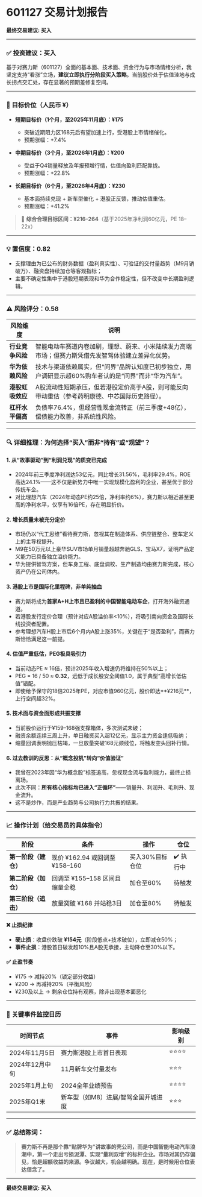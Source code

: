 # 601127 交易计划报告

**最终交易建议: 买入**

---

### ✅ **投资建议：买入**

基于对赛力斯（601127）全面的基本面、技术面、资金行为与市场情绪分析，我坚定支持“看涨”立场，**建议立即执行分阶段买入策略**。当前股价处于估值洼地与成长拐点交汇处，存在显著的预期差修复空间。

---

### 🎯 **目标价位（人民币 ¥）**

- **短期目标价（1个月，至2025年11月底）：¥175**
  - 突破近期阻力区168元后有望加速上行，受港股上市情绪催化。
  - 预期涨幅：+7.4%

- **中期目标价（3个月，至2026年1月底）：¥200**
  - 受益于Q4销量释放及年报预增行情，估值向盈利匹配靠拢。
  - 预期涨幅：+22.8%

- **长期目标价（6个月，至2026年4月底）：¥230**
  - 基本面持续兑现 + 新车型催化 + 港股正反馈，推动估值重估。
  - 预期涨幅：+41.2%

> 🔔 **综合合理目标区间：¥216–264**（基于2025年净利润60亿元，PE 18–22x）

---

### 💡 **置信度：0.82**

- 支撑理由为已公布的财务数据（盈利真实性）、可验证的交付量趋势（M9月销破万）、融资盘持续加仓等客观指标；
- 主要不确定性集中于港股短期表现和华为合作稳定性，但不改变中长期盈利逻辑。

---

### ⚠️ **风险评分：0.58**

| 风险维度         | 说明 |
|------------------|------|
| **行业竞争风险** | 智能电动车赛道内卷加剧，理想、蔚来、小米陆续发力高端市场；但赛力斯凭借先发智驾体验建立差异化优势。 |
| **华为依赖风险** | 技术与渠道依赖属实，但“问界”品牌认知度已初步独立，用户调研显示超60%购车者认的是“问界”而非“华为汽车”。 |
| **港股虹吸效应** | A股流动性短期承压，但若港股定价高于A股，则可能反向带动重估（参考药明康德、中芯国际历史路径）。 |
| **杠杆水平偏高** | 负债率76.4%，但经营性现金流转正（前三季度+48亿），偿债能力改善，非系统性风险。 |

---

### 🔍 **详细推理：为何选择“买入”而非“持有”或“观望”？**

#### 1. **从“故事驱动”到“利润兑现”的质变已完成**
- 2024年前三季度净利润达53亿元，同比增长31.56%，毛利率29.4%，ROE高达24.1%——这不仅是新势力中唯一实现规模化盈利的企业，甚至优于部分传统车企。
- 对比理想汽车（2024年动态PE约25倍，净利率约6%），赛力斯以相近甚至更高的净利水平，仅享有16倍PE，存在明显折价。

#### 2. **增长质量未被充分定价**
- 市场仍以“代工思维”看待赛力斯，忽视其在制造体系、供应链整合、整车定义上的主导权提升。
- M9在50万元以上豪华SUV市场单月销量超越奔驰GLS、宝马X7，证明产品定义能力已具备独立溢价能力。
- 华为提供智驾方案，但车身工程、底盘调校、生产制造均由赛力斯完成，核心资产仍在公司体内。

#### 3. **港股上市是国际化里程碑，非单纯抽血**
- 赛力斯将成为**首家A+H上市且已盈利的中国智能电动车企**，打开海外融资通道。
- 若港股发行定价合理（预计对应A股溢价率<10%），将吸引南向资金及国际长线投资者配置。
- 参考理想汽车H股上市后6个月内A股上涨35%，关键在于“是否盈利”，而赛力斯恰恰满足这一前提。

#### 4. **估值严重低估，PEG极具吸引力**
- 当前动态PE ≈ 16倍，预计2025年收入增速仍将维持在50%以上；
- PEG = 16 / 50 ≈ **0.32**，远低于成长股安全阈值1.0，属于典型“高增长低估值”错配。
- 即使给予保守的18倍2025年PE，对应市值960亿元，股价即达**¥216元**，上行空间超32%。

#### 5. **技术面与资金面形成共振支撑**
- 当前股价运行于¥159–168强支撑箱体，多次测试未破；
- 融资余额连续三周上升，单日融资买入超12亿元，显示主力资金逢低吸纳；
- 缩量回调表明抛压枯竭，一旦放量突破168元颈线位，将触发空头回补行情。

#### 6. **过去教训的反思：从“概念投机”转向“价值验证”**
- 我曾在2023年因“华为概念股”标签追高，忽视现金流与盈利能力，最终止损离场。
- 此次不同：**所有核心指标均已进入“正循环”**——销量升、利润升、毛利升、现金流升。
- 这不是炒作，而是产业趋势与公司执行力共振的结果。

---

### 📈 **操作计划（给交易员的具体指令）**

| 阶段 | 条件 | 操作 | 仓位 |
|------|------|------|-------|
| **第一阶段（建仓）** | 现价 ¥162.94 或回调至 ¥158–160 | 买入30%目标仓位 | ✔️ 执行中 |
| **第二阶段（加仓）** | 回调至 ¥155–158 区间且缩量企稳 | 加仓至60% | 待触发 |
| **第三阶段（追击）** | 放量突破 ¥168 并站稳3日 | 加仓至80% | 待触发 |

#### ❌ **止损纪律**
- **硬止损**：收盘价跌破 **¥154元**（阶段低点+技术破位），立即减仓50%；
- **事件止损**：港股首日破发超10%且A股无承接，主动降仓至30%以下。

#### ✅ **止盈节奏**
- ¥175 → 减持20%（锁定部分收益）
- ¥200 → 再减持20%（平衡风险）
- ¥230及以上 → 剩余仓位持有观察，除非出现基本面恶化

---

### 📅 **关键事件监控日历**

| 时间节点 | 事件 | 影响级别 |
|----------|------|-----------|
| 2024年11月5日 | 赛力斯港股上市首日表现 | ⭐⭐⭐⭐ |
| 2024年12月中旬 | 11月新车交付量发布 | ⭐⭐⭐ |
| 2025年1月上旬 | 2024全年业绩预告 | ⭐⭐⭐⭐ |
| 2025年Q1末 | 新车型（如M8）进展/智驾全国开城进度 | ⭐⭐⭐ |

---

### ✅ 总结陈词：

> **赛力斯不再是那个靠“贴牌华为”讲故事的壳公司，而是中国智能电动汽车浪潮中，第一个走出亏损泥潭、实现“量利双增”的标杆企业。市场对其仍存偏见，恰是超额收益的来源。争议越大，机会越明确。现在，是时候用仓位表达信念了。**

---

**最终交易建议: 买入**
